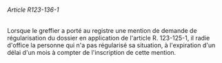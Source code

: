###### Article R123-136-1

Lorsque le greffier a porté au registre une mention de demande de régularisation du dossier en application de l'article R. 123-125-1, il radie d'office la personne qui n'a pas régularisé sa situation, à l'expiration d'un délai d'un mois à compter de l'inscription de cette mention.

